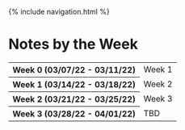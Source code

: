 {% include navigation.html %}

<h1> Notes by the Week </h1>

<table>
  <tr>
    <th>Week 0 (03/07/22 - 03/11/22)</th>
    <td><a src="https://alexd017.github.io/Tri3-IndivRepo/notes/week0">Week 1</a></td>
  </tr>
  <tr>
    <th>Week 1 (03/14/22 - 03/18/22)</th>
    <td><a src="https://alexd017.github.io/Tri3-IndivRepo/notes/week1">Week 2</a></td>
  </tr>
  <tr>
    <th>Week 2 (03/21/22 - 03/25/22)</th>
    <td><a src="https://alexd017.github.io/Tri3-IndivRepo/notes/week2">Week 3</a></td>
  </tr>
  <tr>
    <th>Week 3 (03/28/22 - 04/01/22)</th>
    <td><a src="">TBD</a></td>
  </tr>
</table>
